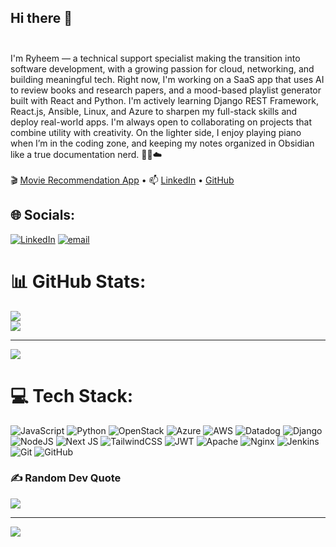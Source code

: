 ## Hi there 👋<br><br>
I'm Ryheem — a technical support specialist making the transition into software development, with a growing passion for cloud, networking, and building meaningful tech. Right now, I'm working on a SaaS app that uses AI to review books and research papers, and a mood-based playlist generator built with React and Python. I'm actively learning Django REST Framework, React.js, Ansible, Linux, and Azure to sharpen my full-stack skills and deploy real-world apps. I'm always open to collaborating on projects that combine utility with creativity. On the lighter side, I enjoy playing piano when I’m in the coding zone, and keeping my notes organized in Obsidian like a true documentation nerd. 🎹💘☁️<br><br>🎬 [Movie Recommendation App](https://ryheembon.github.io/Movie-Recommender-Application/) • 📫 [LinkedIn](https://www.linkedin.com/in/ryheem-bonaparte/) • [GitHub](https://github.com/Ryheembon)<br>
## 🌐 Socials:
[![LinkedIn](https://img.shields.io/badge/LinkedIn-%230077B5.svg?logo=linkedin&logoColor=white)](https://linkedin.com/in/www.linkedin.com/in/ryheem-bonaparte) [![email](https://img.shields.io/badge/Email-D14836?logo=gmail&logoColor=white)](mailto:ryheembon@gmail.com) 
# 📊 GitHub Stats:
![](https://github-readme-stats.vercel.app/api?username=ryheembon&theme=dark&hide_border=false&include_all_commits=false&count_private=false)<br>
![](https://github-readme-stats.vercel.app/api/top-langs/?username=ryheembon&theme=dark&hide_border=false&include_all_commits=false&count_private=false&layout=compact)

---
[![](https://visitcount.itsvg.in/api?id=ryheembon&icon=0&color=0)](https://visitcount.itsvg.in)

<!-- Proudly created with GPRM ( https://gprm.itsvg.in ) -->

# 💻 Tech Stack:
![JavaScript](https://img.shields.io/badge/javascript-%23323330.svg?style=for-the-badge&logo=javascript&logoColor=%23F7DF1E) ![Python](https://img.shields.io/badge/python-3670A0?style=for-the-badge&logo=python&logoColor=ffdd54) ![OpenStack](https://img.shields.io/badge/Openstack-%23f01742.svg?style=for-the-badge&logo=openstack&logoColor=white) ![Azure](https://img.shields.io/badge/azure-%230072C6.svg?style=for-the-badge&logo=microsoftazure&logoColor=white) ![AWS](https://img.shields.io/badge/AWS-%23FF9900.svg?style=for-the-badge&logo=amazon-aws&logoColor=white) ![Datadog](https://img.shields.io/badge/datadog-%23632CA6.svg?style=for-the-badge&logo=datadog&logoColor=white) ![Django](https://img.shields.io/badge/django-%23092E20.svg?style=for-the-badge&logo=django&logoColor=white) ![NodeJS](https://img.shields.io/badge/node.js-6DA55F?style=for-the-badge&logo=node.js&logoColor=white) ![Next JS](https://img.shields.io/badge/Next-black?style=for-the-badge&logo=next.js&logoColor=white) ![TailwindCSS](https://img.shields.io/badge/tailwindcss-%2338B2AC.svg?style=for-the-badge&logo=tailwind-css&logoColor=white) ![JWT](https://img.shields.io/badge/JWT-black?style=for-the-badge&logo=JSON%20web%20tokens) ![Apache](https://img.shields.io/badge/apache-%23D42029.svg?style=for-the-badge&logo=apache&logoColor=white) ![Nginx](https://img.shields.io/badge/nginx-%23009639.svg?style=for-the-badge&logo=nginx&logoColor=white) ![Jenkins](https://img.shields.io/badge/jenkins-%232C5263.svg?style=for-the-badge&logo=jenkins&logoColor=white) ![Git](https://img.shields.io/badge/git-%23F05033.svg?style=for-the-badge&logo=git&logoColor=white) ![GitHub](https://img.shields.io/badge/github-%23121011.svg?style=for-the-badge&logo=github&logoColor=white)
### ✍️ Random Dev Quote
![](https://quotes-github-readme.vercel.app/api?type=horizontal&theme=radical)

---
[![](https://visitcount.itsvg.in/api?id=ryheembon&icon=0&color=0)](https://visitcount.itsvg.in)

<!-- Proudly created with GPRM ( https://gprm.itsvg.in ) -->
